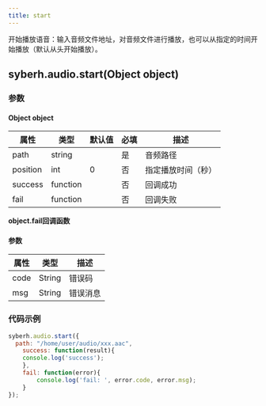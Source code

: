 ```yaml
---
title: start
---
```



开始播放语音：输入音频文件地址，对音频文件进行播放，也可以从指定的时间开始播放（默认从头开始播放）。


## syberh.audio.start(Object object)
### **参数**
#### Object object
| 属性     | 类型   | 默认值  |  必填 | 描述                         |
| ---------- | ------- | -------- | ---------------- | ----------------------------------|
| path | string |        | 是       | 音频路径                           |
| position | int |    0    | 否       | 指定播放时间（秒）                  |
| success | function |        | 否       | 回调成功                    |
| fail   | function |        | 否       | 回调失败                    |

**object.fail回调函数**
#### 参数
| 属性 | 类型   | 描述     |
| ---- | ------ | -------- |
| code | String | 错误码   |
| msg  | String | 错误消息 |



### **代码示例**
``` javascript
syberh.audio.start({
  path: "/home/user/audio/xxx.aac",
	success: function(result){
    console.log('success');    
	},
	fail: function(error){
		console.log('fail: ', error.code, error.msg);
	}
});
```
